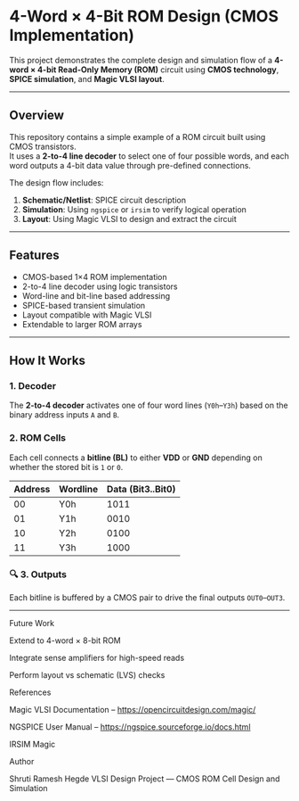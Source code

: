 #  4-Word × 4-Bit ROM Design (CMOS Implementation)

This project demonstrates the complete design and simulation flow of a **4-word × 4-bit Read-Only Memory (ROM)** circuit using **CMOS technology**, **SPICE simulation**, and **Magic VLSI layout**.

---

##  Overview

This repository contains a simple example of a ROM circuit built using CMOS transistors.  
It uses a **2-to-4 line decoder** to select one of four possible words, and each word outputs a 4-bit data value through pre-defined connections.

The design flow includes:
1. **Schematic/Netlist**: SPICE circuit description
2. **Simulation**: Using `ngspice` or `irsim` to verify logical operation
3. **Layout**: Using Magic VLSI to design and extract the circuit

---

##  Features

-  CMOS-based 1×4 ROM implementation
-  2-to-4 line decoder using logic transistors
-  Word-line and bit-line based addressing
-  SPICE-based transient simulation
-  Layout compatible with Magic VLSI
-  Extendable to larger ROM arrays

---

##  How It Works

###  1. Decoder
The **2-to-4 decoder** activates one of four word lines (`Y0h`–`Y3h`) based on the binary address inputs `A` and `B`.

###  2. ROM Cells
Each cell connects a **bitline (BL)** to either **VDD** or **GND** depending on whether the stored bit is `1` or `0`.

| Address | Wordline | Data (Bit3..Bit0) |
|----------|-----------|------------------|
| 00 | Y0h | 1011 |
| 01 | Y1h | 0010 |
| 10 | Y2h | 0100 |
| 11 | Y3h | 1000 |

### 🔍 3. Outputs
Each bitline is buffered by a CMOS pair to drive the final outputs `OUT0`–`OUT3`.

---

 Future Work

Extend to 4-word × 8-bit ROM

Integrate sense amplifiers for high-speed reads

Perform layout vs schematic (LVS) checks

 References

Magic VLSI Documentation – https://opencircuitdesign.com/magic/

NGSPICE User Manual – https://ngspice.sourceforge.io/docs.html

IRSIM Magic 

 Author

Shruti Ramesh Hegde
VLSI Design Project — CMOS ROM Cell Design and Simulation
